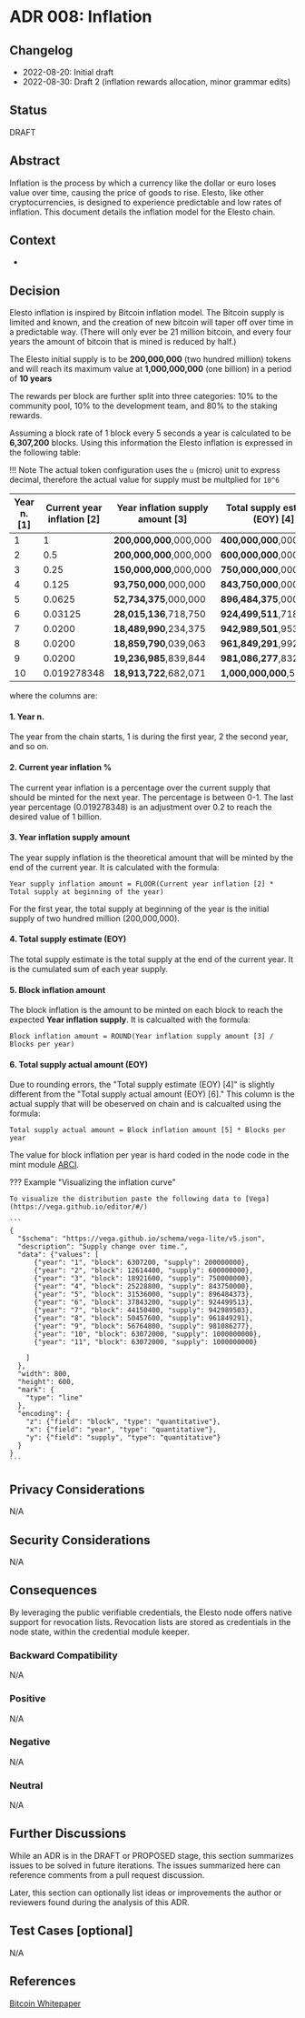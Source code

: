 # ADR 008: Inflation

## Changelog

- 2022-08-20: Initial draft
- 2022-08-30: Draft 2 (inflation rewards allocation, minor grammar edits)

## Status

DRAFT

## Abstract

Inflation is the process by which a currency like the dollar or euro loses value over time, causing the price of goods to rise. Elesto, like other cryptocurrencies, is designed to experience predictable and low rates of inflation. This document details the inflation model for the Elesto chain.


## Context

-

## Decision

Elesto inflation is inspired by Bitcoin inflation model. The Bitcoin supply is limited and known, and the creation of new bitcoin will taper off over time in a predictable way. (There will only ever be 21 million bitcoin, and every four years the amount of bitcoin that is mined is reduced by half.) 

The Elesto initial supply is to be **200,000,000** (two hundred million) tokens and will reach its maximum value at **1,000,000,000** (one billion) in a period of **10 years** 

The rewards per block are further split into three categories: 10% to the community pool, 10% to the development team, and 80% to the staking rewards.

Assuming a block rate of 1 block every 5 seconds a year is calculated to be **6,307,200** blocks. Using this information the Elesto inflation is expressed in the following table:

!!! Note
    The actual token configuration uses the `u` (micro) unit to express decimal, therefore the actual value for supply must be multplied for `10^6`


| Year n.  [1]  | Current year inflation [2] | Year inflation supply amount [3]  | Total supply estimate (EOY) [4] | Block inflation amount [5] | **Total supply actual amount (EOY)** [6] |
| ---------- | ---------------- | --------------------- | --------------------------- | --------------- | ------------------------- |
| 1          | 1                | **200,000,000**,000,000   | **400,000,000**,000,000         | **31**,709,792      | **400,000,000**,102,400       |
| 2          | 0.5              | **200,000,000**,000,000   | **600,000,000**,000,000         | **31**,709,792      | **600,000,000**,102,400       |
| 3          | 0.25             | **150,000,000**,000,000   | **750,000,000**,000,000         | **23**,782,344      | **750,000,000**,076,800       |
| 4          | 0.125            | **93,750,000**,000,000    | **843,750,000**,000,000         | **14**,863,965      | **843,750,000**,048,000       |
| 5          | 0.0625           | **52,734,375**,000,000    | **896,484,375**,000,000         | **8**,360,980       | **896,484,373**,056,000       |
| 6          | 0.03125          | **28,015,136**,718,750    | **924,499,511**,718,750         | **4**,441,771       | **924,499,513**,051,200       |
| 7          | 0.0200           | **18,489,990**,234,375    | **942,989,501**,953,125         | **2**,931,569       | **942,989,503**,715,550       |
| 8          | 0.0200           | **18,859,790**,039,063    | **961,849,291**,992,188         | **2**,990,200       | **961,849,291**,393,125       |
| 9          | 0.0200           | **19,236,985**,839,844    | **981,086,277**,832,031         | **3**,050,004       | **981,086,277**,220,988       |
| 10         | 0.019278348      | **18,913,722**,682,071    | **1,000,000,000**,514,100       | **2**,998,751       | **1,000,000,000**,139,230     |

where the columns are:

#### 1. Year n.

The year from the chain starts, 1 is during the first year, 2 the second year, and so on. 

#### 2. Current year inflation % 

The current year inflation is a percentage over the current supply that should be minted for the next year. The percentage is between 0-1. The last year percentage (0.019278348) is an adjustment over 0.2 to reach the desired value of 1 billion. 

#### 3. Year inflation supply amount

The year supply inflation is the theoretical amount that will be minted by the end of the current year. It is calculated with the formula:

```
Year supply inflation amount = FLOOR(Current year inflation [2] * Total supply at beginning of the year)
```

For the first year, the total supply at beginning of the year is the initial supply of two hundred million (200,000,000).

#### 4. Total supply estimate (EOY) 

The total supply estimate is the total supply at the end of the current year. It is the cumulated sum of each year supply.

#### 5. Block inflation amount

The block inflation is the amount to be minted on each block to reach the expected **Year inflation supply**. It is calcualted with the formula: 

```
Block inflation amount = ROUND(Year inflation supply amount [3] / Blocks per year)
```



#### 6. Total supply actual amount (EOY)

Due to rounding errors, the "Total supply estimate (EOY) [4]" is slightly different from the "Total supply actual amount (EOY) [6]." This column is the actual supply that will be obeserved on chain and is calcualted using the formula:

```
Total supply actual amount = Block inflation amount [5] * Blocks per year
```



The value for block inflation per year is hard coded in the node code in the mint module [ABCI](../../x/mint/abci.go#L21). 




??? Example "Visualizing the inflation curve"

    To visualize the distribution paste the following data to [Vega](https://vega.github.io/editor/#/)

    ```
    {
      "$schema": "https://vega.github.io/schema/vega-lite/v5.json",
      "description": "Supply change over time.",
      "data": {"values": [
          {"year": "1", "block": 6307200, "supply": 200000000},
          {"year": "2", "block": 12614400, "supply": 600000000},
          {"year": "3", "block": 18921600, "supply": 750000000},
          {"year": "4", "block": 25228800, "supply": 843750000},
          {"year": "5", "block": 31536000, "supply": 896484373},
          {"year": "6", "block": 37843200, "supply": 924499513},
          {"year": "7", "block": 44150400, "supply": 942989503},
          {"year": "8", "block": 50457600, "supply": 961849291},
          {"year": "9", "block": 56764800, "supply": 981086277},
          {"year": "10", "block": 63072000, "supply": 1000000000},
          {"year": "11", "block": 63072000, "supply": 1000000000}

        ]
      },
      "width": 800,
      "height": 600,
      "mark": {
        "type": "line"
      },
      "encoding": {
        "z": {"field": "block", "type": "quantitative"},
        "x": {"field": "year", "type": "quantitative"},
        "y": {"field": "supply", "type": "quantitative"}
      }
    }
    ```





## Privacy Considerations

N/A

## Security Considerations

N/A

## Consequences
  
By leveraging the public verifiable credentials, the Elesto node offers native support for revocation lists. Revocation lists are stored as credentials in the node state, within the credential module keeper. 

### Backward Compatibility

N/A

### Positive

N/A

### Negative

N/A

### Neutral

N/A

## Further Discussions

While an ADR is in the DRAFT or PROPOSED stage, this section summarizes issues to be solved in future iterations. The issues summarized here can reference comments from a pull request discussion.

Later, this section can optionally list ideas or improvements the author or reviewers found during the analysis of this ADR.

## Test Cases [optional]

N/A

## References

[Bitcoin Whitepaper](https://bitcoin.org/bitcoin.pdf)
